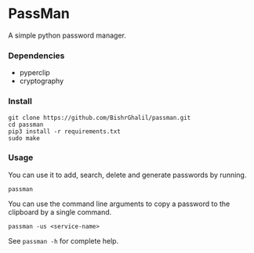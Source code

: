# PassMan
A simple python password manager.
### Dependencies
* pyperclip
* cryptography
### Install
```
git clone https://github.com/BishrGhalil/passman.git
cd passman
pip3 install -r requirements.txt
sudo make
```

### Usage
You can use it to add, search, delete and generate passwords by running.
```
passman
```
You can use the command line arguments to copy a password to the clipboard by a single command.
```
passman -us <service-name>
```
See ```passman -h``` for complete help.

